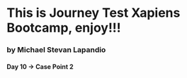 # This is Journey Test Xapiens Bootcamp, enjoy!!!
### by Michael Stevan Lapandio

#### Day 10 -> Case Point 2
